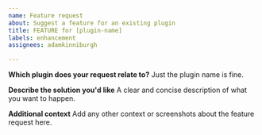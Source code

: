 ```yaml
---
name: Feature request
about: Suggest a feature for an existing plugin
title: FEATURE for [plugin-name]
labels: enhancement
assignees: adamkinniburgh

---
```


**Which plugin does your request relate to?**
Just the plugin name is fine.

**Describe the solution you'd like**
A clear and concise description of what you want to happen.

**Additional context**
Add any other context or screenshots about the feature request here.
